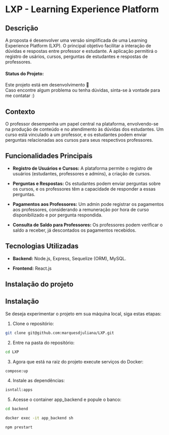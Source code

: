 # LXP - Learning Experience Platform

## Descrição
A proposta é desenvolver uma versão simplificada de uma Learning Experience Platform (LXP). O principal objetivo facilitar a interação de dúvidas e respostas entre professor e estudante. A aplicação permitirá o registro de usários, cursos, perguntas de estudantes e respostas de professores.

#### Status do Projeto: 
Este projeto está em desenvolvimento 🚧 <br>
Caso encontre algum problema ou tenha dúvidas, sinta-se à vontade para me contatar :)

## Contexto

O professor desempenha um papel central na plataforma, envolvendo-se na produção de conteúdo e no atendimento às dúvidas dos estudantes. Um curso está vinculado a um professor, e os estudantes podem enviar perguntas relacionadas aos cursos para seus respectivos professores.

## Funcionalidades Principais

- **Registro de Usuários e Cursos:** A plataforma permite o registro de usuários (estudantes, professores e admins), a criação de cursos.
  
- **Perguntas e Respostas:** Os estudantes podem enviar perguntas sobre os cursos, e os professores têm a capacidade de responder a essas perguntas.

- **Pagamentos aos Professores:** Um admin pode registrar os pagamentos aos professores, considerando a remuneração por hora de curso disponibilizado e por pergunta respondida.

- **Consulta de Saldo para Professores:** Os professores podem verificar o saldo a receber, já descontados os pagamentos recebidos.

## Tecnologias Utilizadas

- **Backend:** Node.js, Express, Sequelize (ORM), MySQL.
  
- **Frontend:** React.js

## Instalação do projeto

## Instalação
Se deseja experimentar o projeto em sua máquina local, siga estas etapas:

1. Clone o repositório:
```sh
git clone git@github.com:marquesdjuliana/LXP.git
```
2. Entre na pasta do repositório:
```sh
cd LXP 
```
3. Agora que está na raiz do projeto execute serviços do Docker:
```sh
compose:up
```
4. Instale as dependências:
```sh
isntall:apps
```
5. Acesse o container app_backend e popule o banco:
```sh
cd backend
```
```sh
docker exec -it app_backend sh
```
```sh
npm prestart 
```








